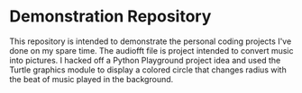# Demonstration Repository
This repository is intended to demonstrate the personal coding projects I've done on my spare time.
The audiofft file is project intended to convert music into pictures. I hacked off a Python Playground project idea and used the Turtle graphics module to display a colored circle that changes radius with the beat of music played in the background.
